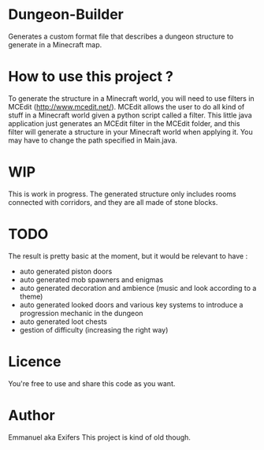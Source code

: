 # Dungeon-Builder
Generates a custom format file that describes a dungeon structure to generate in a Minecraft map.

# How to use this project ?
To generate the structure in a Minecraft world, you will need to use filters in MCEdit (http://www.mcedit.net/). MCEdit allows the user to do all kind of stuff in a Minecraft world given a python script called a filter.
This little java application just generates an MCEdit filter in the MCEdit folder, and this filter will generate a structure in your Minecraft world when applying it. You may have to change the path specified in Main.java.

# WIP
This is work in progress. The generated structure only includes rooms connected with corridors, and they are all made of stone blocks.

# TODO
The result is pretty basic at the moment, but it would be relevant to have :
- auto generated piston doors
- auto generated mob spawners and enigmas
- auto generated decoration and ambience (music and look according to a theme)
- auto generated looked doors and various key systems to introduce a progression mechanic in the dungeon
- auto generated loot chests
- gestion of difficulty (increasing the right way)

# Licence
You're free to use and share this code as you want.

# Author
Emmanuel aka Exifers
This project is kind of old though.
